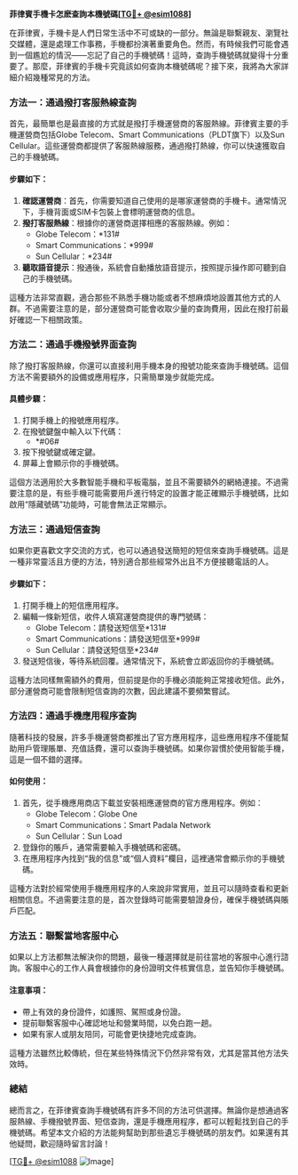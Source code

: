 **菲律賓手機卡怎麽查詢本機號碼[[TG💪+ @esim1088](https://t.me/s/esim1088)]**

在菲律賓，手機卡是人們日常生活中不可或缺的一部分。無論是聯繫親友、瀏覽社交媒體，還是處理工作事務，手機都扮演著重要角色。然而，有時候我們可能會遇到一個尷尬的情況——忘記了自己的手機號碼！這時，查詢手機號碼就變得十分重要了。那麼，菲律賓的手機卡究竟該如何查詢本機號碼呢？接下來，我將為大家詳細介紹幾種常見的方法。

### 方法一：通過撥打客服熱線查詢

首先，最簡單也是最直接的方式就是撥打手機運營商的客服熱線。菲律賓主要的手機運營商包括Globe Telecom、Smart Communications（PLDT旗下）以及Sun Cellular。這些運營商都提供了客服熱線服務，通過撥打熱線，你可以快速獲取自己的手機號碼。

#### 步驟如下：
1. **確認運營商**：首先，你需要知道自己使用的是哪家運營商的手機卡。通常情況下，手機背面或SIM卡包裝上會標明運營商的信息。
2. **撥打客服熱線**：根據你的運營商選擇相應的客服熱線。例如：
   - Globe Telecom：*131#
   - Smart Communications：*999#
   - Sun Cellular：*234#
3. **聽取語音提示**：撥通後，系統會自動播放語音提示，按照提示操作即可聽到自己的手機號碼。

這種方法非常直觀，適合那些不熟悉手機功能或者不想麻煩地設置其他方式的人群。不過需要注意的是，部分運營商可能會收取少量的查詢費用，因此在撥打前最好確認一下相關政策。

### 方法二：通過手機撥號界面查詢

除了撥打客服熱線，你還可以直接利用手機本身的撥號功能來查詢手機號碼。這個方法不需要額外的設備或應用程序，只需簡單幾步就能完成。

#### 具體步驟：
1. 打開手機上的撥號應用程序。
2. 在撥號鍵盤中輸入以下代碼：
   - *#06#
3. 按下撥號鍵或確定鍵。
4. 屏幕上會顯示你的手機號碼。

這個方法適用於大多數智能手機和平板電腦，並且不需要額外的網絡連接。不過需要注意的是，有些手機可能需要用戶進行特定的設置才能正確顯示手機號碼，比如啟用“隱藏號碼”功能時，可能會無法正常顯示。

### 方法三：通過短信查詢

如果你更喜歡文字交流的方式，也可以通過發送簡短的短信來查詢手機號碼。這是一種非常靈活且方便的方法，特別適合那些經常外出且不方便接聽電話的人。

#### 步驟如下：
1. 打開手機上的短信應用程序。
2. 編輯一條新短信，收件人填寫運營商提供的專門號碼：
   - Globe Telecom：請發送短信至*131#
   - Smart Communications：請發送短信至*999#
   - Sun Cellular：請發送短信至*234#
3. 發送短信後，等待系統回覆。通常情況下，系統會立即返回你的手機號碼。

這種方法同樣無需額外的費用，但前提是你的手機必須能夠正常接收短信。此外，部分運營商可能會限制短信查詢的次數，因此建議不要頻繁嘗試。

### 方法四：通過手機應用程序查詢

隨著科技的發展，許多手機運營商都推出了官方應用程序，這些應用程序不僅能幫助用戶管理賬單、充值話費，還可以查詢手機號碼。如果你習慣於使用智能手機，這是一個不錯的選擇。

#### 如何使用：
1. 首先，從手機應用商店下載並安裝相應運營商的官方應用程序。例如：
   - Globe Telecom：Globe One
   - Smart Communications：Smart Padala Network
   - Sun Cellular：Sun Load
2. 登錄你的賬戶，通常需要輸入手機號碼和密碼。
3. 在應用程序內找到“我的信息”或“個人資料”欄目，這裡通常會顯示你的手機號碼。

這種方法對於經常使用手機應用程序的人來說非常實用，並且可以隨時查看和更新相關信息。不過需要注意的是，首次登錄時可能需要驗證身份，確保手機號碼與賬戶匹配。

### 方法五：聯繫當地客服中心

如果以上方法都無法解決你的問題，最後一種選擇就是前往當地的客服中心進行諮詢。客服中心的工作人員會根據你的身份證明文件核實信息，並告知你手機號碼。

#### 注意事項：
- 帶上有效的身份證件，如護照、駕照或身份證。
- 提前聯繫客服中心確認地址和營業時間，以免白跑一趟。
- 如果有家人或朋友陪同，可能會更快捷地完成查詢。

這種方法雖然比較傳統，但在某些特殊情況下仍然非常有效，尤其是當其他方法失效時。

### 總結

總而言之，在菲律賓查詢手機號碼有許多不同的方法可供選擇。無論你是想通過客服熱線、手機撥號界面、短信查詢，還是手機應用程序，都可以輕鬆找到自己的手機號碼。希望本文介紹的方法能夠幫助到那些遺忘手機號碼的朋友們。如果還有其他疑問，歡迎隨時留言討論！

[[TG💪+ @esim1088](https://t.me/s/esim1088) ![Image](https://i.postimg.cc/4NQfJmqS/Snipaste-2025-05-13-00-14-12.png)]